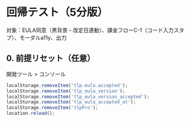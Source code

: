 # 回帰テスト（5分版）

対象：EULA同意（黒背景・改定日連動）、課金フローC-1（コード入力スタブ）、モーダルa11y、出力

## 0. 前提リセット（任意）
開発ツール > コンソール
```js
localStorage.removeItem('tlp.eula.accepted');
localStorage.removeItem('tlp_eula_version');
localStorage.removeItem('tlp_eula_version_accepted');
localStorage.removeItem('tlp_eula_accepted_at');
localStorage.removeItem('tlpPro');
location.reload();
